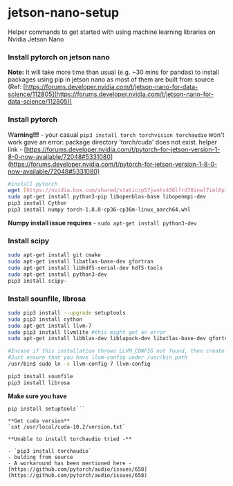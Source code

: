 # jetson-nano-setup
Helper commands to get started with using machine learning libraries on Nvidia Jetson Nano

### Install pytorch on jetson nano

**Note:** It will take more time than usual (e.g. ~30 mins for pandas) to install packages using pip in jetson nano as most of them are built from source (Ref: [https://forums.developer.nvidia.com/t/jetson-nano-for-data-science/112805](https://forums.developer.nvidia.com/t/jetson-nano-for-data-science/112805))

### Install pytorch

W**arning!!!** - your casual `pip3 install torch torchvision torchaudio` won't work gave an error: package directory 'torch/cuda' does not exist. 
helper link - [https://forums.developer.nvidia.com/t/pytorch-for-jetson-version-1-8-0-now-available/72048#5331080](https://forums.developer.nvidia.com/t/pytorch-for-jetson-version-1-8-0-now-available/72048#5331080)

```bash
#install pytorch 
wget [https://nvidia.box.com/shared/static/p57jwntv436lfrd78inwl7iml6p13fzh.whl](https://nvidia.box.com/shared/static/p57jwntv436lfrd78inwl7iml6p13fzh.whl) -O torch-1.8.0-cp36-cp36m-linux_aarch64.whl
sudo apt-get install python3-pip libopenblas-base libopenmpi-dev
pip3 install Cython
pip3 install numpy torch-1.8.0-cp36-cp36m-linux_aarch64.whl
```

**Numpy install issue requires** - `sudo apt-get install python3-dev`

### Install scipy

```bash
sudo apt-get install git cmake
sudo apt-get install libatlas-base-dev gfortran
sudo apt-get install libhdf5-serial-dev hdf5-tools
sudo apt-get install python3-dev
pip3 install scipy-
```

### Install sounfile, librosa

```bash
sudo pip3 install --upgrade setuptools
sudo pip3 install cython
sudo apt-get install llvm-7
sudo pip3 install llvmlite #this might get an error
sudo apt-get install libblas-dev liblapack-dev libatlas-base-dev gfortran

#Incase if this installation throws LLVM_CONFIG not found, then create the ln for the llvm-config-7 as below. 
#Just ensure that you have llvm-config under /usr/bin path
/usr/bin$ sudo ln -s llvm-config-7 llvm-config

pip3 install sounfile
pip3 install librosa

```

**Make sure you have** 
```pip uninstall setuptools
pip install setuptools```

**Get cuda version** 
`cat /usr/local/cuda-10.2/version.txt` 

**Unable to install torchaudio tried -** 

- `pip3 install torchaudio`
- bulding from source
- A workaround has been mentioned here - [https://github.com/pytorch/audio/issues/658](https://github.com/pytorch/audio/issues/658)
